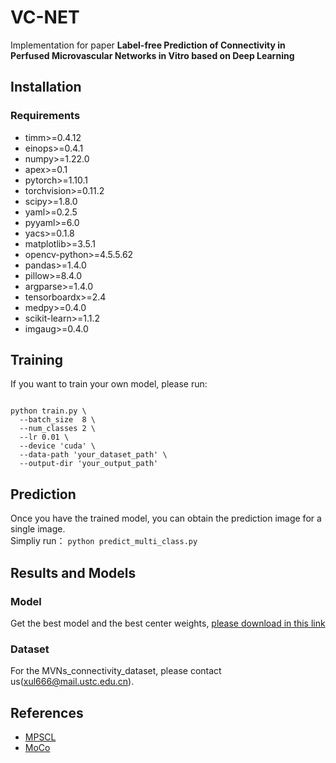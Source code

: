 # VC-NET
Implementation for paper **Label-free Prediction of Connectivity in Perfused Microvascular Networks in Vitro based on Deep Learning**
## Installation
### Requirements
* timm>=0.4.12
* einops>=0.4.1
* numpy>=1.22.0
* apex>=0.1
* pytorch>=1.10.1
* torchvision>=0.11.2
* scipy>=1.8.0
* yaml>=0.2.5
* pyyaml>=6.0
* yacs>=0.1.8
* matplotlib>=3.5.1
* opencv-python>=4.5.5.62
* pandas>=1.4.0
* pillow>=8.4.0
* argparse>=1.4.0
* tensorboardx>=2.4
* medpy>=0.4.0
* scikit-learn>=1.1.2
* imgaug>=0.4.0

## Training
If you want to train your own model, please run:
```

python train.py \ 
  --batch_size  8 \ 
  --num_classes 2 \ 
  --lr 0.01 \
  --device 'cuda' \  
  --data-path 'your_dataset_path' \ 
  --output-dir 'your_output_path'
```

## Prediction
Once you have the trained model, you can obtain the prediction image for a single image.  
Simpliy run： `python predict_multi_class.py `

## Results and Models 
### Model
Get the best model and the best center weights, [please download in this link](https://drive.google.com/drive/folders/15aGK6R0rNf_ARf3sgIAVS6wS_3W-jJeu?usp=drive_link)  

### Dataset
For the MVNs_connectivity_dataset, please contact us(xul666@mail.ustc.edu.cn).

## References
* [MPSCL](https://github.com/TFboys-lzz/MPSCL)
* [MoCo](https://github.com/facebookresearch/moco)
